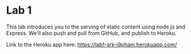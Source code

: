 Lab 1
=====

This lab introduces you to the serving of static content using node.js and Express. We'll also push and pull from GitHub, and publish to Heroku.

Link to the Heroku app here: https://lab1-srk-j9pham.herokuapp.com/
